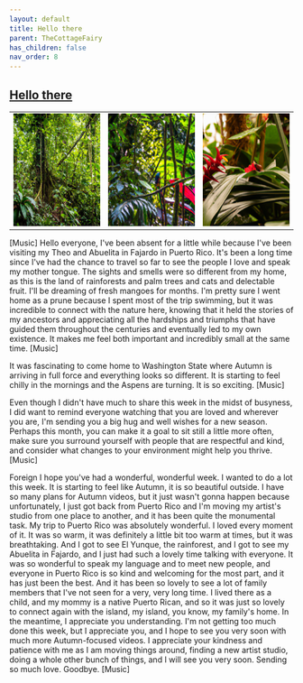 ```yaml
---
layout: default
title: Hello there
parent: TheCottageFairy
has_children: false
nav_order: 8
---
```


## [Hello there](https://www.youtube.com/watch?v=Dp0zQZTSS-Y)

<div>
<table align="center">
	<tr>
		<td align="center">
			<img src="../../assets/cottage_fairy_ai_generated_photos/Hello_there-[Dp0zQZTSS-Y]/generated_00.png" height="200" width="200"/>
		</td>
		<td align="center">
			<img src="../../assets/cottage_fairy_ai_generated_photos/Hello_there-[Dp0zQZTSS-Y]/generated_01.png" height="200" width="200"/>
		</td>
		<td align="center">
			<img src="../../assets/cottage_fairy_ai_generated_photos/Hello_there-[Dp0zQZTSS-Y]/generated_02.png" height="200" width="200"/>
		</td>
	</tr>
</table>
</div>

[Music]
Hello everyone, I've been absent for a little while because I've been visiting my Theo and Abuelita in Fajardo in Puerto Rico. It's been a long time since I've had the chance to travel so far to see the people I love and speak my mother tongue. The sights and smells were so different from my home, as this is the land of rainforests and palm trees and cats and delectable fruit. I'll be dreaming of fresh mangoes for months. I'm pretty sure I went home as a prune because I spent most of the trip swimming, but it was incredible to connect with the nature here, knowing that it held the stories of my ancestors and appreciating all the hardships and triumphs that have guided them throughout the centuries and eventually led to my own existence. It makes me feel both important and incredibly small at the same time. [Music]

It was fascinating to come home to Washington State where Autumn is arriving in full force and everything looks so different. It is starting to feel chilly in the mornings and the Aspens are turning. It is so exciting. [Music]

Even though I didn't have much to share this week in the midst of busyness, I did want to remind everyone watching that you are loved and wherever you are, I'm sending you a big hug and well wishes for a new season. Perhaps this month, you can make it a goal to sit still a little more often, make sure you surround yourself with people that are respectful and kind, and consider what changes to your environment might help you thrive. [Music]

Foreign
I hope you've had a wonderful, wonderful week. I wanted to do a lot this week. It is starting to feel like Autumn, it is so beautiful outside. I have so many plans for Autumn videos, but it just wasn't gonna happen because unfortunately, I just got back from Puerto Rico and I'm moving my artist's studio from one place to another, and it has been quite the monumental task. My trip to Puerto Rico was absolutely wonderful. I loved every moment of it. It was so warm, it was definitely a little bit too warm at times, but it was breathtaking. And I got to see El Yunque, the rainforest, and I got to see my Abuelita in Fajardo, and I just had such a lovely time talking with everyone. It was so wonderful to speak my language and to meet new people, and everyone in Puerto Rico is so kind and welcoming for the most part, and it has just been the best. And it has been so lovely to see a lot of family members that I've not seen for a very, very long time. I lived there as a child, and my mommy is a native Puerto Rican, and so it was just so lovely to connect again with the island, my island, you know, my family's home. In the meantime, I appreciate you understanding. I'm not getting too much done this week, but I appreciate you, and I hope to see you very soon with much more Autumn-focused videos. I appreciate your kindness and patience with me as I am moving things around, finding a new artist studio, doing a whole other bunch of things, and I will see you very soon. Sending so much love. Goodbye. [Music]